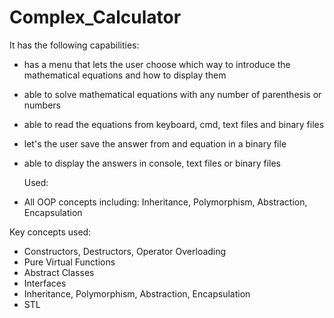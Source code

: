 # Complex_Calculator

It has the following capabilities:

* has a menu that lets the user choose which way to introduce the mathematical equations and how to display them
* able to solve mathematical equations with any number of parenthesis or numbers
* able to read the equations from keyboard, cmd,  text files and binary files
* let's the user save the answer from and equation in a binary file
* able to display the answers in console, text files or binary files



  Used:

* All OOP concepts including:   Inheritance, Polymorphism, Abstraction, Encapsulation   
                             
Key concepts used: 
  * Constructors, Destructors, Operator Overloading
  * Pure Virtual Functions
  * Abstract Classes
  * Interfaces
  * Inheritance, Polymorphism, Abstraction, Encapsulation
  * STL



